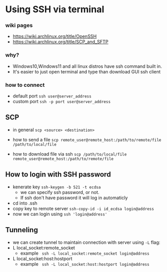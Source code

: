 # Using SSH via terminal

### wiki pages
- https://wiki.archlinux.org/title/OpenSSH
- https://wiki.archlinux.org/title/SCP_and_SFTP

### why?
- Windows10,Windows11 and all linux distros have ssh command built in. 
- It's easier to just open terminal and type than download GUI ssh client

### how to connect 
- default port
`` ssh user@server_address ``
- custom port
`` ssh -p port user@server_address ``

## SCP
- in general ``scp <source> <destination>``

- how to send a file
`` scp remote_user@remote_host:/path/to/remote/file /path/to/local/file ``

- how to download file via ssh
`` scp /path/to/local/file remote_user@remote_host:/path/to/remote/file ``


## How to login with SSH password
- kenerate key ``ssh-keygen -b 521 -t ecdsa``
  - we can specify ssh password, or not. 
  - If ssh don't have password it will log in automaticly
- cd into .ssh 
- copy key to remote server `` ssh-copy-id -i id_ecdsa login@address ``
- now we can login using ``ssh 'login@address'``


## Tunneling
- we can create tunnel to maintain connection with server using ``-L`` flag:
- L local_socket:remote_socket
  - example `` ssh -L local_socket:remote_socket login@address``
- L local_socket:host:hostport
  - example `` ssh -L local_socket:host:hostport login@address``


